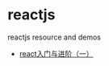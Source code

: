 # reactjs
reactjs resource and demos

- [react入门与进阶（一）](https://github.com/codingplayboy/reactjs/blob/master/react_learn.md)

